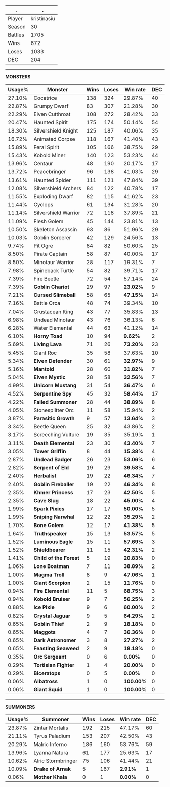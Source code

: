 .|.
|-|-
Player|kristinasiu
Season|30
Battles|1705
Wins|672
Loses|1033
DEC|204

---
**MONSTERS**

Usage%|Monster|Wins|Loses|Win rate|DEC|
-|-|-|-|-|-|
27.10%|Cocatrice|138|324|29.87%|40|
22.87%|Grumpy Dwarf|83|307|21.28%|30|
22.29%|Elven Cutthroat|108|272|28.42%|33|
20.47%|Haunted Spirit|175|174|50.14%|54|
18.30%|Silvershield Knight|125|187|40.06%|35|
16.72%|Animated Corpse|118|167|41.40%|43|
15.89%|Feral Spirit|105|166|38.75%|29|
15.43%|Kobold Miner|140|123|53.23%|44|
13.96%|Centaur|48|190|20.17%|17|
13.72%|Peacebringer|96|138|41.03%|29|
13.61%|Haunted Spider|111|121|47.84%|39|
12.08%|Silvershield Archers|84|122|40.78%|17|
11.55%|Exploding Dwarf|82|115|41.62%|23|
11.44%|Cyclops|61|134|31.28%|20|
11.14%|Silvershield Warrior|72|118|37.89%|21|
11.09%|Flesh Golem|45|144|23.81%|13|
10.50%|Skeleton Assassin|93|86|51.96%|29|
10.03%|Goblin Sorcerer|42|129|24.56%|13|
9.74%|Pit Ogre|84|82|50.60%|25|
8.50%|Pirate Captain|58|87|40.00%|17|
8.50%|Minotaur Warrior|28|117|19.31%|7|
7.98%|Spineback Turtle|54|82|39.71%|17|
7.39%|Fire Beetle|72|54|57.14%|24|
7.39%|**Goblin Chariot**|29|97|**23.02%**|9|
7.21%|**Cursed Slimeball**|58|65|**47.15%**|14|
7.16%|Battle Orca|48|74|39.34%|10|
7.04%|Crustacean King|43|77|35.83%|13|
6.98%|Undead Minotaur|43|76|36.13%|6|
6.28%|Water Elemental|44|63|41.12%|14|
6.10%|**Horny Toad**|10|94|**9.62%**|2|
5.69%|**Living Lava**|71|26|**73.20%**|23|
5.45%|Giant Roc|35|58|37.63%|10|
5.34%|**Elven Defender**|30|61|**32.97%**|9|
5.16%|**Mantoid**|28|60|**31.82%**|7|
5.04%|**Elven Mystic**|28|58|**32.56%**|7|
4.99%|**Unicorn Mustang**|31|54|**36.47%**|6|
4.52%|**Serpentine Spy**|45|32|**58.44%**|17|
4.22%|**Failed Summoner**|28|44|**38.89%**|8|
4.05%|Stonesplitter Orc|11|58|15.94%|2|
3.87%|**Parasitic Growth**|9|57|**13.64%**|3|
3.34%|Beetle Queen|25|32|43.86%|2|
3.17%|Screeching Vulture|19|35|35.19%|1|
3.11%|**Death Elemental**|23|30|**43.40%**|7|
3.05%|**Tower Griffin**|8|44|**15.38%**|4|
2.87%|**Undead Badger**|26|23|**53.06%**|6|
2.82%|**Serpent of Eld**|19|29|**39.58%**|4|
2.40%|**Herbalist**|19|22|**46.34%**|7|
2.40%|**Goblin Fireballer**|19|22|**46.34%**|8|
2.35%|**Khmer Princess**|17|23|**42.50%**|5|
2.35%|**Cave Slug**|18|22|**45.00%**|4|
1.99%|**Spark Pixies**|17|17|**50.00%**|5|
1.99%|**Sniping Narwhal**|12|22|**35.29%**|2|
1.70%|**Bone Golem**|12|17|**41.38%**|5|
1.64%|**Truthspeaker**|15|13|**53.57%**|5|
1.52%|**Luminous Eagle**|15|11|**57.69%**|3|
1.52%|**Shieldbearer**|11|15|**42.31%**|2|
1.41%|**Child of the Forest**|5|19|**20.83%**|0|
1.06%|**Lone Boatman**|7|11|**38.89%**|2|
1.00%|**Magma Troll**|8|9|**47.06%**|1|
1.00%|**Giant Scorpion**|2|15|**11.76%**|0|
0.94%|**Fire Elemental**|11|5|**68.75%**|3|
0.94%|**Kobold Bruiser**|9|7|**56.25%**|2|
0.88%|**Ice Pixie**|9|6|**60.00%**|2|
0.82%|**Crystal Jaguar**|9|5|**64.29%**|2|
0.65%|**Goblin Thief**|2|9|**18.18%**|0|
0.65%|**Maggots**|4|7|**36.36%**|0|
0.65%|**Dark Astronomer**|3|8|**27.27%**|2|
0.65%|**Feasting Seaweed**|2|9|**18.18%**|0|
0.35%|**Orc Sergeant**|0|6|**0.00%**|0|
0.29%|**Tortisian Fighter**|1|4|**20.00%**|0|
0.29%|**Biceratops**|0|5|**0.00%**|0|
0.06%|**Albatross**|1|0|**100.00%**|0|
0.06%|**Giant Squid**|1|0|**100.00%**|0|

---
**SUMMONERS**

Usage%|Summoner|Wins|Loses|Win rate|DEC|
-|-|-|-|-|-|
23.87%|Zintar Mortalis|192|215|47.17%|60|
21.11%|Tyrus Paladium|153|207|42.50%|43|
20.29%|Malric Inferno|186|160|53.76%|59|
13.96%|Lyanna Natura|61|177|25.63%|17|
10.62%|Alric Stormbringer|75|106|41.44%|21|
10.09%|**Drake of Arnak**|5|167|**2.91%**|1|
0.06%|**Mother Khala**|0|1|**0.00%**|0|
